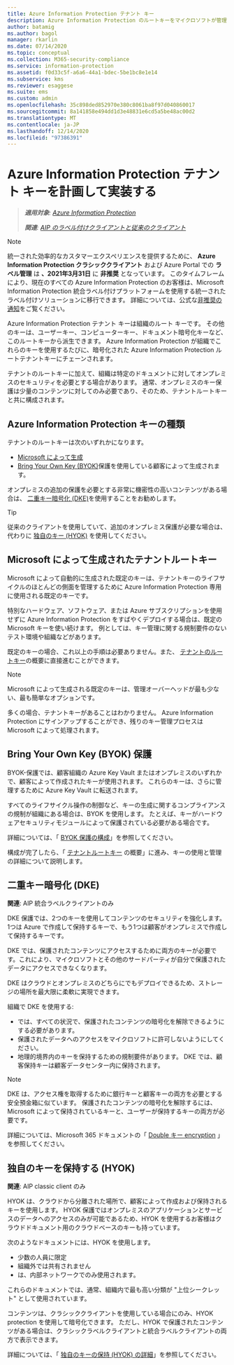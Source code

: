 ```yaml
---
title: Azure Information Protection テナント キー
description: Azure Information Protection のルートキーをマイクロソフトが管理するのではなく、特定の規制に準拠するために、テナントのこのキーを作成して管理することをお勧めします。
author: batamig
ms.author: bagol
manager: rkarlin
ms.date: 07/14/2020
ms.topic: conceptual
ms.collection: M365-security-compliance
ms.service: information-protection
ms.assetid: f0d33c5f-a6a6-44a1-bdec-5be1bc8e1e14
ms.subservice: kms
ms.reviewer: esaggese
ms.suite: ems
ms.custom: admin
ms.openlocfilehash: 35c898ded852970e380c8061ba8f97d040860017
ms.sourcegitcommit: 8a141858e494dd1d3e48831e6cd5a5be48ac00d2
ms.translationtype: MT
ms.contentlocale: ja-JP
ms.lasthandoff: 12/14/2020
ms.locfileid: "97386391"
---
```

# <a name="planning-and-implementing-your-azure-information-protection-tenant-key"></a>Azure Information Protection テナント キーを計画して実装する

>***適用対象**: [Azure Information Protection](https://azure.microsoft.com/pricing/details/information-protection)*
>
>***関連**: [AIP のラベル付けクライアントと従来のクライアント](faqs.md#whats-the-difference-between-the-azure-information-protection-classic-and-unified-labeling-clients)*

>[!NOTE] 
> 統一された効率的なカスタマーエクスペリエンスを提供するために、 **Azure Information Protection クラシッククライアント** および Azure Portal での **ラベル管理** は **、2021年3月31日** に **非推奨** となっています。 このタイムフレームにより、現在のすべての Azure Information Protection のお客様は、Microsoft Information Protection 統合ラベル付けプラットフォームを使用する統一されたラベル付けソリューションに移行できます。 詳細については、公式な[非推奨の通知](https://aka.ms/aipclassicsunset)をご覧ください。

Azure Information Protection テナント キーは組織のルート キーです。 その他のキーは、ユーザーキー、コンピューターキー、ドキュメント暗号化キーなど、このルートキーから派生できます。 Azure Information Protection が組織でこれらのキーを使用するたびに、暗号化された Azure Information Protection ルートテナントキーにチェーンされます。

テナントのルートキーに加えて、組織は特定のドキュメントに対してオンプレミスのセキュリティを必要とする場合があります。 通常、オンプレミスのキー保護は少量のコンテンツに対してのみ必要であり、そのため、テナントルートキーと共に構成されます。

## <a name="azure-information-protection-key-types"></a>Azure Information Protection キーの種類

テナントのルートキーは次のいずれかになります。

- [Microsoft によって生成](#tenant-root-keys-generated-by-microsoft)
- [Bring Your Own Key (BYOK)](#bring-your-own-key-byok-protection)保護を使用している顧客によって生成されます。

オンプレミスの追加の保護を必要とする非常に機密性の高いコンテンツがある場合は、 [二重キー暗号化 (DKE)](#double-key-encryption-dke)を使用することをお勧めします。

> [!TIP]
> 従来のクライアントを使用していて、追加のオンプレミス保護が必要な場合は、代わりに [独自のキー (HYOK)](#hold-your-own-key-hyok) を使用してください。
>

## <a name="tenant-root-keys-generated-by-microsoft"></a>Microsoft によって生成されたテナントルートキー

Microsoft によって自動的に生成された既定のキーは、テナントキーのライフサイクルのほとんどの側面を管理するために Azure Information Protection 専用に使用される既定のキーです。

特別なハードウェア、ソフトウェア、または Azure サブスクリプションを使用せずに Azure Information Protection をすばやくデプロイする場合は、既定の Microsoft キーを使い続けます。 例としては、キー管理に関する規制要件のないテスト環境や組織などがあります。

既定のキーの場合、これ以上の手順は必要ありません。また、 [テナントのルートキー](get-started-tenant-root-keys.md)の概要に直接進むことができます。

> [!NOTE]
> Microsoft によって生成される既定のキーは、管理オーバーヘッドが最も少ない、最も簡単なオプションです。
>
> 多くの場合、テナントキーがあることはわかりません。 Azure Information Protection にサインアップすることができ、残りのキー管理プロセスは Microsoft によって処理されます。

## <a name="bring-your-own-key-byok-protection"></a>Bring Your Own Key (BYOK) 保護

BYOK-保護では、顧客組織の Azure Key Vault またはオンプレミスのいずれかで、顧客によって作成されたキーが使用されます。 これらのキーは、さらに管理するために Azure Key Vault に転送されます。

すべてのライフサイクル操作の制御など、キーの生成に関するコンプライアンスの規制が組織にある場合は、BYOK を使用します。 たとえば、キーがハードウェアセキュリティモジュールによって保護されている必要がある場合です。

詳細については、「 [BYOK 保護の構成](byok-price-restrictions.md)」を参照してください。 

構成が完了したら、「 [テナントルートキー](get-started-tenant-root-keys.md) の概要」に進み、キーの使用と管理の詳細について説明します。

## <a name="double-key-encryption-dke"></a>二重キー暗号化 (DKE)

**関連**: AIP 統合ラベルクライアントのみ

DKE 保護では、2つのキーを使用してコンテンツのセキュリティを強化します。1つは Azure で作成して保持するキーで、もう1つは顧客がオンプレミスで作成して保持するキーです。

DKE では、保護されたコンテンツにアクセスするために両方のキーが必要です。これにより、マイクロソフトとその他のサードパーティが自分で保護されたデータにアクセスできなくなります。

DKE はクラウドとオンプレミスのどちらにでもデプロイできるため、ストレージの場所を最大限に柔軟に実現できます。

組織で DKE を使用する:

- では、すべての状況で、保護されたコンテンツの暗号化を解除できるようにする必要があります。
- 保護されたデータへのアクセスをマイクロソフトに許可しないようにしてください。
- 地理的境界内のキーを保持するための規制要件があります。 DKE では、顧客保持キーは顧客データセンター内に保持されます。

> [!NOTE]
> DKE は、アクセス権を取得するために銀行キーと顧客キーの両方を必要とする安全預金箱に似ています。
> 保護されたコンテンツの暗号化を解除するには、Microsoft によって保持されているキーと、ユーザーが保持するキーの両方が必要です。

詳細については、Microsoft 365 ドキュメントの「 [Double キー encryption](/microsoft-365/compliance/double-key-encryption) 」を参照してください。

## <a name="hold-your-own-key-hyok"></a>独自のキーを保持する (HYOK)

**関連**: AIP classic client のみ

HYOK は、クラウドから分離された場所で、顧客によって作成および保持されるキーを使用します。 HYOK 保護ではオンプレミスのアプリケーションとサービスのデータへのアクセスのみが可能であるため、HYOK を使用するお客様はクラウドドキュメント用のクラウドベースのキーも持っています。

次のようなドキュメントには、HYOK を使用します。

- 少数の人員に限定
- 組織外では共有されません
- は、内部ネットワークでのみ使用されます。

これらのドキュメントでは、通常、組織内で最も高い分類が "上位シークレット" として使用されています。

コンテンツは、クラシッククライアントを使用している場合にのみ、HYOK protection を使用して暗号化できます。 ただし、HYOK で保護されたコンテンツがある場合は、クラシックラベルクライアントと統合ラベルクライアントの両方で表示できます。  

詳細については、「 [独自のキーの保持 (HYOK) の詳細](configure-adrms-restrictions.md)」を参照してください。

